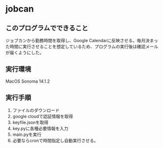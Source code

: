 # jobcan

## このプログラムでできること
ジョブカンから勤務時間を取得し、Google Calendarに反映させる。毎月決まった時間に実行させることを想定しているため、プログラムの実行後は確認メールが届くようにした。

## 実行環境
MacOS Sonoma 14.1.2

## 実行手順
1. ファイルのダウンロード
2. google cloudで認証情報を取得
3. keyfile.jsonを取得
4. key.pyに各種必要情報を入力
5. main.pyを実行
6. 必要ならcronで時間指定し自動実行させる。

